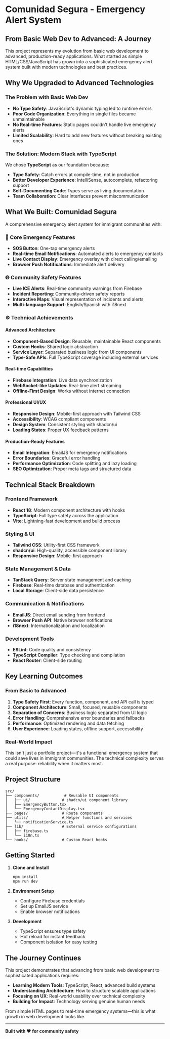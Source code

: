 # Comunidad Segura - Emergency Alert System

## From Basic Web Dev to Advanced: A Journey

This project represents my evolution from basic web development to advanced, production-ready applications. What started as simple HTML/CSS/JavaScript has grown into a sophisticated emergency alert system built with modern technologies and best practices.

## Why We Upgraded to Advanced Technologies

### The Problem with Basic Web Dev
- **No Type Safety**: JavaScript's dynamic typing led to runtime errors
- **Poor Code Organization**: Everything in single files became unmaintainable
- **No Real-time Features**: Static pages couldn't handle live emergency alerts
- **Limited Scalability**: Hard to add new features without breaking existing ones

### The Solution: Modern Stack with TypeScript

We chose **TypeScript** as our foundation because:
- **Type Safety**: Catch errors at compile-time, not in production
- **Better Developer Experience**: IntelliSense, autocomplete, refactoring support
- **Self-Documenting Code**: Types serve as living documentation
- **Team Collaboration**: Clear interfaces prevent miscommunication

## What We Built: Comunidad Segura

A comprehensive emergency alert system for immigrant communities with:

### 🚨 Core Emergency Features
- **SOS Button**: One-tap emergency alerts
- **Real-time Email Notifications**: Automated alerts to emergency contacts
- **Live Contact Display**: Emergency overlay with direct calling/emailing
- **Browser Push Notifications**: Immediate alert delivery

### 🌐 Community Safety Features
- **Live ICE Alerts**: Real-time community warnings from Firebase
- **Incident Reporting**: Community-driven safety reports
- **Interactive Maps**: Visual representation of incidents and alerts
- **Multi-language Support**: English/Spanish with i18next

### ⚙️ Technical Achievements

#### Advanced Architecture
- **Component-Based Design**: Reusable, maintainable React components
- **Custom Hooks**: Shared logic abstraction
- **Service Layer**: Separated business logic from UI components
- **Type-Safe APIs**: Full TypeScript coverage including external services

#### Real-time Capabilities
- **Firebase Integration**: Live data synchronization
- **WebSocket-like Updates**: Real-time alert streaming
- **Offline-First Design**: Works without internet connection

#### Professional UI/UX
- **Responsive Design**: Mobile-first approach with Tailwind CSS
- **Accessibility**: WCAG compliant components
- **Design System**: Consistent styling with shadcn/ui
- **Loading States**: Proper UX feedback patterns

#### Production-Ready Features
- **Email Integration**: EmailJS for emergency notifications
- **Error Boundaries**: Graceful error handling
- **Performance Optimization**: Code splitting and lazy loading
- **SEO Optimization**: Proper meta tags and structured data

## Technical Stack Breakdown

### Frontend Framework
- **React 18**: Modern component architecture with hooks
- **TypeScript**: Full type safety across the application
- **Vite**: Lightning-fast development and build process

### Styling & UI
- **Tailwind CSS**: Utility-first CSS framework
- **shadcn/ui**: High-quality, accessible component library
- **Responsive Design**: Mobile-first approach

### State Management & Data
- **TanStack Query**: Server state management and caching
- **Firebase**: Real-time database and authentication
- **Local Storage**: Client-side data persistence

### Communication & Notifications
- **EmailJS**: Direct email sending from frontend
- **Browser Push API**: Native browser notifications
- **i18next**: Internationalization and localization

### Development Tools
- **ESLint**: Code quality and consistency
- **TypeScript Compiler**: Type checking and compilation
- **React Router**: Client-side routing

## Key Learning Outcomes

### From Basic to Advanced
1. **Type Safety First**: Every function, component, and API call is typed
2. **Component Architecture**: Small, focused, reusable components
3. **Separation of Concerns**: Business logic separated from UI logic
4. **Error Handling**: Comprehensive error boundaries and fallbacks
5. **Performance**: Optimized rendering and data fetching
6. **User Experience**: Loading states, offline support, accessibility

### Real-World Impact
This isn't just a portfolio project—it's a functional emergency system that could save lives in immigrant communities. The technical complexity serves a real purpose: reliability when it matters most.

## Project Structure

```
src/
├── components/           # Reusable UI components
│   ├── ui/              # shadcn/ui component library
│   ├── EmergencyButton.tsx
│   └── EmergencyContactDisplay.tsx
├── pages/               # Route components
├── utils/               # Helper functions and services
│   └── notificationService.ts
├── lib/                 # External service configurations
│   ├── firebase.ts
│   └── i18n.ts
└── hooks/               # Custom React hooks
```

## Getting Started

1. **Clone and Install**
   ```bash
   npm install
   npm run dev
   ```

2. **Environment Setup**
   - Configure Firebase credentials
   - Set up EmailJS service
   - Enable browser notifications

3. **Development**
   - TypeScript ensures type safety
   - Hot reload for instant feedback
   - Component isolation for easy testing

## The Journey Continues

This project demonstrates that advancing from basic web development to sophisticated applications requires:
- **Learning Modern Tools**: TypeScript, React, advanced build systems
- **Understanding Architecture**: How to structure scalable applications
- **Focusing on UX**: Real-world usability over technical complexity
- **Building for Impact**: Technology serving genuine human needs

From simple HTML pages to real-time emergency systems—this is what growth in web development looks like.

---

**Built with ❤️ for community safety**
